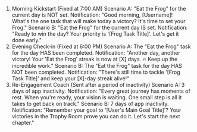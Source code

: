 1. Morning Kickstart (Fixed at 7:00 AM)
Scenario A: "Eat the Frog" for the current day is NOT set.
Notification: "Good morning, [Username]! What's the one task that will make today a victory? It's time to set your Frog."
Scenario B: "Eat the Frog" for the current day IS set.
Notification: "Ready to win the day? Your priority is '[Frog Task Title]'. Let's get it done early."
2. Evening Check-in (Fixed at 6:00 PM)
Scenario A: The "Eat the Frog" task for the day HAS been completed.
Notification: "Another day, another victory! Your 'Eat the Frog' streak is now at [X] days. 🔥 Keep up the incredible work."
Scenario B: The "Eat the Frog" task for the day HAS NOT been completed.
Notification: "There's still time to tackle '[Frog Task Title]' and keep your [X]-day streak alive!"
3. Re-Engagement Coach (Sent after a period of inactivity)
Scenario A: 3 days of app inactivity.
Notification: "Every great journey has moments of rest. When you're ready, your vision is waiting. One small step is all it takes to get back on track."
Scenario B: 7 days of app inactivity.
Notification: "Remember your goal to '[User's Main Goal Title]'? Your victories in the Trophy Room prove you can do it. Let's start the next chapter."